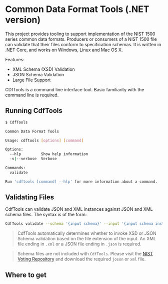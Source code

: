 # Common Data Format Tools (.NET version)

This project provides tooling to support implementation of the NIST 1500 series common data formats. Producers or consumers of a NIST 1500 file can validate that their files conform to specification schemas. It is written in .NET Core, and works on Windows, Linux and Mac OS X.

Features:

- XML Schema (XSD) Validation
- JSON Schema Validation
- Large File Support

CDfTools is a command line interface tool. Basic familiarity with the command line is required.

## Running CdfTools

```sh
$ CdfTools

Common Data Format Tools

Usage: cdftools [options] [command]

Options:
  --hlp         Show help information
  -v|--verbose  Verbose

Commands:
  validate

Run 'cdftools [command] --hlp' for more information about a command.
```

## Validating Files

CdfTools can validate JSON and XML instances against JSON and XML schema files. The syntax is of the form:

```sh
CdfTools validate --schema '{input schema}' --input '{input schema instance}'
```

> CdfTools automatically determines whether to invoke XSD or JSON Schema validation based on the file extension of the input. An XML file ending in `.xml` or a JSON file ending in `.json` is required.

> Schema files are not included with `CdfTools`. Please visit the [NIST Voting Repository](https://github.com/usnistgov/voting) and download the required `joson` or `xml` file.

## Where to get
